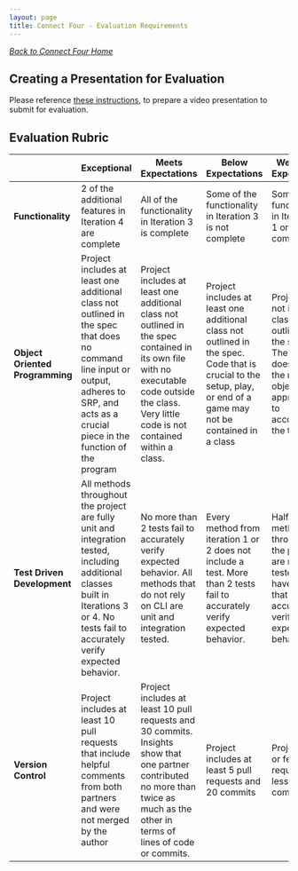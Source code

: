 ```yaml
---
layout: page
title: Connect Four - Evaluation Requirements
---
```


_[Back to Connect Four Home](./index)_

## Creating a Presentation for Evaluation

Please reference [these instructions](./evaluation), to prepare a video presentation to submit for evaluation.

## Evaluation Rubric

<br> | **Exceptional** | **Meets Expectations** | **Below Expectations** | **Well Below Expectations**
-- | --- | --- | --- | ---
**Functionality** | 2 of the additional features in Iteration 4 are complete | All of the functionality in Iteration 3 is complete | Some of the functionality in Iteration 3 is not complete | Some of the functionality in Iterations 1 or 2 is not complete |
**Object Oriented Programming** | Project includes at least one additional class not outlined in the spec that does no command line input or output, adheres to SRP, and acts as a crucial piece in the function of the program | Project includes at least one additional class not outlined in the spec contained in its own file with no executable code outside the class. Very little code is not contained within a class. | Project includes at least one additional class not outlined in the spec. Code that is crucial to the setup, play, or end of a game may not be contained in a class | Project does not include a class not outlined in the spec. The project does not use the required objects appropriately to accomplish the task. |
**Test Driven Development** | All methods throughout the project are fully unit and integration tested, including additional classes built in Iterations 3 or 4. No tests fail to accurately verify expected behavior. | No more than 2 tests fail to accurately verify expected behavior. All methods that do not rely on CLI are unit and integration tested. | Every method from iteration 1 or 2 does not include a test. More than 2 tests fail to accurately verify expected behavior. | Half the methods throughout the project are not tested or have tests that do not accurately verify expected behavior |
**Version Control** | Project includes at least 10 pull requests that include helpful comments from both partners and were not merged by the author | Project includes at least 10 pull requests and 30 commits. Insights show that one partner contributed no more than twice as much as the other in terms of lines of code or commits. | Project includes at least 5 pull requests and 20 commits | Project has 5 or fewer pull requests or less than 20 commits |

